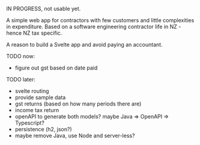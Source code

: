 IN PROGRESS, not usable yet.

A simple web app for contractors with few customers and little complexities in expenditure.
Based on a software engineering contractor life in NZ - hence NZ tax specific.

A reason to build a Svelte app and avoid paying an accountant.

TODO now:
- figure out gst based on date paid

TODO later:
- svelte routing
- provide sample data
- gst returns (based on how many periods there are)
- income tax return
- openAPI to generate both models? maybe Java => OpenAPI => Typescript?
- persistence (h2, json?)
- maybe remove Java, use Node and server-less?